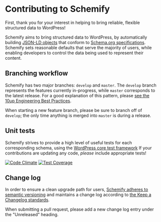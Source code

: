 # Contributing to Schemify

First, thank you for your interest in helping to bring reliable, flexible structured data to WordPress!

Schemify aims to bring structured data to WordPress, by automatically building [JSON-LD objects](http://json-ld.org/) that conform to [Schema.org specifications](http://schema.org/). Schemify sets reasonable defaults that serve the majority of users, while enabling developers to control the data being used to represent their content.

## Branching workflow

Schemify has two major branches: `develop` and `master`. The `develop` branch represents the features currently in-progress, while `master` corresponds to the latest release. For a good explanation of this pattern, please [see the 10up Engineering Best Practices](https://10up.github.io/Engineering-Best-Practices/version-control/#plugins).

When starting a new feature branch, please be sure to branch off of `develop`; the only time anything is merged into `master` is during a release.


## Unit tests

Schemify strives to provide a high level of useful tests for each corresponding schema, using the [WordPress core test framework](https://make.wordpress.org/core/handbook/testing/automated-testing/phpunit/) If your contributions are updating any code, _please_ include appropriate tests!

[![Code Climate](https://codeclimate.com/github/stevegrunwell/schemify/badges/gpa.svg)](https://codeclimate.com/github/stevegrunwell/schemify)
[![Test Coverage](https://codeclimate.com/github/stevegrunwell/schemify/badges/coverage.svg)](https://codeclimate.com/github/stevegrunwell/schemify/coverage)


## Change log

In order to ensure a clean upgrade path for users, [Schemify adheres to semantic versioning](http://semver.org/) and maintains a change log according to [the Keep a Changelog standards](http://keepachangelog.com/).

When submitting a pull request, please add a new change log entry under the "Unreleased" heading.
